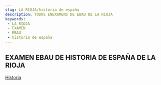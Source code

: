 ```yaml
---
slug: LA RIOJA/historia de españa
description: TODOS ENEXAMENS DE EBAU DE LA RIOJA
keywords:
 - LA RIOJA
 - EXAMEN
 - EBAU
 - historia de españa
---
```

## EXAMEN EBAU DE HISTORIA DE ESPAÑA DE LA RIOJA
[Historia](https://drive.google.com/drive/folders/10e-XwkrjNa6-RUiX6KilWjVaEKnKfEs6?usp=sharing)